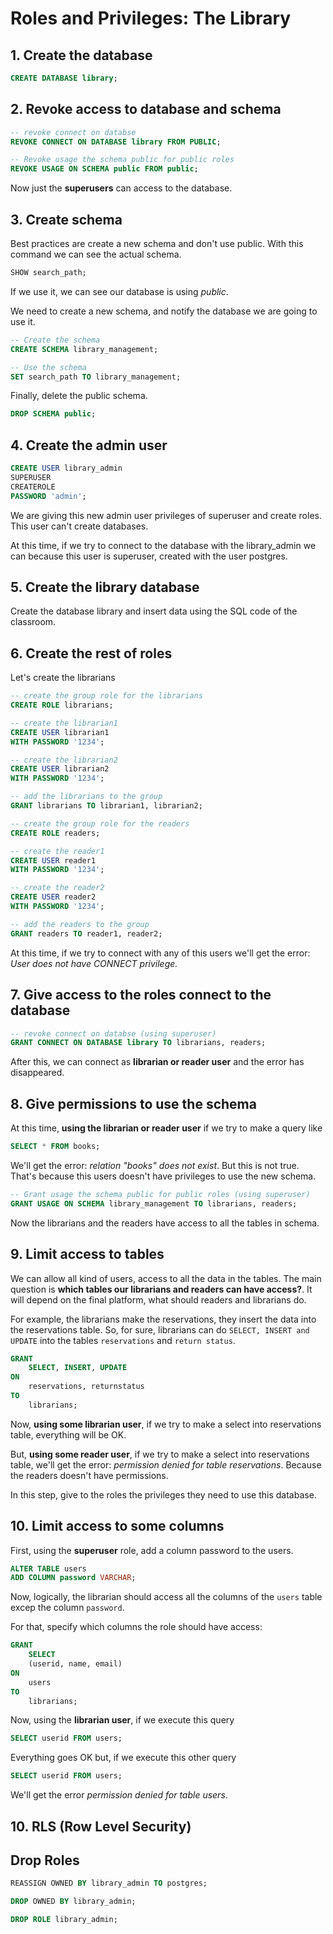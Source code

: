 # Roles and Privileges: The Library
## 1. Create the database 
```sql
CREATE DATABASE library;
```

## 2. Revoke access to database and schema
```sql
-- revoke connect on databse
REVOKE CONNECT ON DATABASE library FROM PUBLIC; 

-- Revoke usage the schema public for public roles
REVOKE USAGE ON SCHEMA public FROM public;
```
Now just the **superusers** can access to the database.

## 3. Create schema
Best practices are create a new schema and don't use public.
With this command we can see the actual schema.
```sql
SHOW search_path;
```
If we use it, we can see our database is using *public*.

We need to create a new schema, and notify the database we are going to use it.
```sql
-- Create the schema
CREATE SCHEMA library_management;

-- Use the schema
SET search_path TO library_management;
```

Finally, delete the public schema.
```sql
DROP SCHEMA public;
```

## 4. Create the admin user
```sql
CREATE USER library_admin
SUPERUSER
CREATEROLE
PASSWORD 'admin';
```
We are giving this new admin user privileges of superuser and create roles. This user can't create databases.

At this time, if we try to connect to the database with the library_admin we can because this user is superuser, created with the user postgres.


## 5. Create the library database
Create the database library and insert data using the SQL code of the classroom.


## 6. Create the rest of roles
Let's create the librarians
```sql
-- create the group role for the librarians
CREATE ROLE librarians;

-- create the librarian1
CREATE USER librarian1
WITH PASSWORD '1234';

-- create the librarian2
CREATE USER librarian2
WITH PASSWORD '1234';

-- add the librarians to the group
GRANT librarians TO librarian1, librarian2;

-- create the group role for the readers
CREATE ROLE readers;

-- create the reader1
CREATE USER reader1
WITH PASSWORD '1234';

-- create the reader2
CREATE USER reader2
WITH PASSWORD '1234';

-- add the readers to the group
GRANT readers TO reader1, reader2;
```
At this time, if we try to connect with any of this users we'll get the error:
*User does not have CONNECT privilege.*

## 7. Give access to the roles connect to the database
```sql
-- revoke connect on databse (using superuser)
GRANT CONNECT ON DATABASE library TO librarians, readers;
```
After this, we can connect as **librarian or reader user** and the error has disappeared.


## 8. Give permissions to use the schema
At this time, **using the librarian or reader user** if we try to make a query like
```sql
SELECT * FROM books;
```
We'll get the error: *relation "books" does not exist*. But this is not true. That's because this users doesn't have privileges to use the new schema.

```sql
-- Grant usage the schema public for public roles (using superuser)
GRANT USAGE ON SCHEMA library_management TO librarians, readers;
```
Now the librarians and the readers have access to all the tables in schema.

## 9. Limit access to tables
We can allow all kind of users, access to all the data in the tables.
The main question is **which tables our librarians and readers can have access?**.
It will depend on the final platform, what should readers and librarians do. 

For example, the librarians make the reservations, they insert the data into the reservations table. So, for sure, librarians can do `SELECT, INSERT and UPDATE` into the tables `reservations` and `return status`.
```sql
GRANT 
    SELECT, INSERT, UPDATE
ON
    reservations, returnstatus
TO
    librarians;
```
Now, **using some librarian user**, if we try to make a select into reservations table, everything will be OK.

But, **using some reader user**, if we try to make a select into reservations table, we'll get the error: *permission denied for table reservations*. Because the readers doesn't have permissions.

In this step, give to the roles the privileges they need to use this database.

## 10. Limit access to some columns
First, using the **superuser** role, add a column password to the users.
```sql
ALTER TABLE users
ADD COLUMN password VARCHAR;
```

Now, logically, the librarian should access all the columns of the `users` table excep the column `password`.

For that, specify which columns the role should have access:
```sql
GRANT 
    SELECT
    (userid, name, email)
ON
    users
TO
    librarians;
```
Now, using the **librarian user**, if we execute this query
```sql
SELECT userid FROM users;
```
Everything goes OK but, if we execute this other query
```sql
SELECT userid FROM users;
```
We'll get the error *permission denied for table users*.

## 10. RLS (Row Level Security)



## Drop Roles
```sql
REASSIGN OWNED BY library_admin TO postgres;

DROP OWNED BY library_admin;

DROP ROLE library_admin;
```

